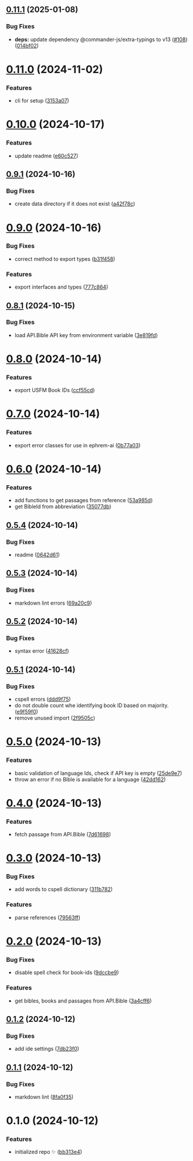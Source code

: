 ## [0.11.1](https://github.com/stevin-wilson/ephrem/compare/0.11.0...0.11.1) (2025-01-08)

### Bug Fixes

- **deps:** update dependency @commander-js/extra-typings to v13 ([#108](https://github.com/stevin-wilson/ephrem/issues/108)) ([014bf02](https://github.com/stevin-wilson/ephrem/commit/014bf02c8f25fe7a4e87f8edbbc92cf7c972373e))

# [0.11.0](https://github.com/stevin-wilson/ephrem/compare/0.10.0...0.11.0) (2024-11-02)

### Features

- cli for setup ([3153a07](https://github.com/stevin-wilson/ephrem/commit/3153a071e3dcb8467b9827bdb1cf7a4a715e24bb))

# [0.10.0](https://github.com/stevin-wilson/ephrem/compare/0.9.1...0.10.0) (2024-10-17)

### Features

- update readme ([e60c527](https://github.com/stevin-wilson/ephrem/commit/e60c527dd3c2baf629e5841654822b52fd270cb0))

## [0.9.1](https://github.com/stevin-wilson/ephrem/compare/0.9.0...0.9.1) (2024-10-16)

### Bug Fixes

- create data directory if it does not exist ([a42f78c](https://github.com/stevin-wilson/ephrem/commit/a42f78cad0a11aed4ea92634f35a2353c7fabcaa))

# [0.9.0](https://github.com/stevin-wilson/ephrem/compare/0.8.1...0.9.0) (2024-10-16)

### Bug Fixes

- correct method to export types ([b31f458](https://github.com/stevin-wilson/ephrem/commit/b31f458008d9168342bf7284c6469c5d14742c27))

### Features

- export interfaces and types ([777c864](https://github.com/stevin-wilson/ephrem/commit/777c864d63ed913ac335bc73e6cba1218927eb7d))

## [0.8.1](https://github.com/stevin-wilson/ephrem/compare/0.8.0...0.8.1) (2024-10-15)

### Bug Fixes

- load API.Bible API key from environment variable ([3e819fd](https://github.com/stevin-wilson/ephrem/commit/3e819fd538f8ab3cc4cd71d1edb9f5b8df3db27b))

# [0.8.0](https://github.com/stevin-wilson/ephrem/compare/0.7.0...0.8.0) (2024-10-14)

### Features

- export USFM Book IDs ([ccf55cd](https://github.com/stevin-wilson/ephrem/commit/ccf55cd03e773b41efde6aea8e3e39e0326bff3e))

# [0.7.0](https://github.com/stevin-wilson/ephrem/compare/0.6.0...0.7.0) (2024-10-14)

### Features

- export error classes for use in ephrem-ai ([0b77a03](https://github.com/stevin-wilson/ephrem/commit/0b77a0322c345eb3346790a6f4d6ee619b69cc71))

# [0.6.0](https://github.com/stevin-wilson/ephrem/compare/0.5.4...0.6.0) (2024-10-14)

### Features

- add functions to get passages from reference ([53a985d](https://github.com/stevin-wilson/ephrem/commit/53a985d50d6f16f0dac273072a59e0ea12cf3293))
- get BibleId from abbreviation ([35077db](https://github.com/stevin-wilson/ephrem/commit/35077db012d53657e18f2d0e5705fdc4fadd597e))

## [0.5.4](https://github.com/stevin-wilson/ephrem/compare/0.5.3...0.5.4) (2024-10-14)

### Bug Fixes

- readme ([0642d61](https://github.com/stevin-wilson/ephrem/commit/0642d61baa7b3390e255e5cd59f69297c51c4984))

## [0.5.3](https://github.com/stevin-wilson/ephrem/compare/0.5.2...0.5.3) (2024-10-14)

### Bug Fixes

- markdown lint errors ([69a20c9](https://github.com/stevin-wilson/ephrem/commit/69a20c97f3b2f42a4c7755560e561190dc9d9985))

## [0.5.2](https://github.com/stevin-wilson/ephrem/compare/0.5.1...0.5.2) (2024-10-14)

### Bug Fixes

- syntax error ([41628cf](https://github.com/stevin-wilson/ephrem/commit/41628cfb0d91f81237ada8769ffb4c0a50fe239c))

## [0.5.1](https://github.com/stevin-wilson/ephrem/compare/0.5.0...0.5.1) (2024-10-14)

### Bug Fixes

- cspell errors ([ddd9f75](https://github.com/stevin-wilson/ephrem/commit/ddd9f75df66f4c6cf172efa6a3c5bee27cd38e7e))
- do not double count whe identifying book ID based on majority. ([e9f59f0](https://github.com/stevin-wilson/ephrem/commit/e9f59f0996510811814434d2d33ed2474b6a9661))
- remove unused import ([2f9505c](https://github.com/stevin-wilson/ephrem/commit/2f9505c2872eb505219c4d53f48679b4b1095392))

# [0.5.0](https://github.com/stevin-wilson/ephrem/compare/0.4.0...0.5.0) (2024-10-13)

### Features

- basic validation of language Ids, check if API key is empty ([25de9e7](https://github.com/stevin-wilson/ephrem/commit/25de9e706d4f54f76e8e231642ea94978828ce1e))
- throw an error if no Bible is available for a language ([42dd162](https://github.com/stevin-wilson/ephrem/commit/42dd16239fb7411d6a219ae468427d41cdef1b13))

# [0.4.0](https://github.com/stevin-wilson/ephrem/compare/0.3.0...0.4.0) (2024-10-13)

### Features

- fetch passage from API.Bible ([7d61698](https://github.com/stevin-wilson/ephrem/commit/7d6169871e3a5d214f6fddcd84ac4a05d9687448))

# [0.3.0](https://github.com/stevin-wilson/ephrem/compare/0.2.0...0.3.0) (2024-10-13)

### Bug Fixes

- add words to cspell dictionary ([311b782](https://github.com/stevin-wilson/ephrem/commit/311b782e673506ef8bc9d0872b84efc4dfeef94a))

### Features

- parse references ([79563ff](https://github.com/stevin-wilson/ephrem/commit/79563ff8d7f270d2698e670cff83a234820a6b62))

# [0.2.0](https://github.com/stevin-wilson/ephrem/compare/0.1.2...0.2.0) (2024-10-13)

### Bug Fixes

- disable spell check for book-ids ([9dccbe9](https://github.com/stevin-wilson/ephrem/commit/9dccbe9a2412cffd7602a7f8cb95950c4ebbf97b))

### Features

- get bibles, books and passages from API.Bible ([3a4cff6](https://github.com/stevin-wilson/ephrem/commit/3a4cff6b4bedb78b87caea5003a16ef0237fdc14))

## [0.1.2](https://github.com/stevin-wilson/ephrem/compare/0.1.1...0.1.2) (2024-10-12)

### Bug Fixes

- add ide settings ([7db23f0](https://github.com/stevin-wilson/ephrem/commit/7db23f004f95d6704e4ba91f8e3fe26237d22f24))

## [0.1.1](https://github.com/stevin-wilson/ephrem/compare/0.1.0...0.1.1) (2024-10-12)

### Bug Fixes

- markdown lint ([8fa0f35](https://github.com/stevin-wilson/ephrem/commit/8fa0f35948163a7c58840184adcbca740e4cc1b5))

# 0.1.0 (2024-10-12)

### Features

- initialized repo ✨ ([bb313e4](https://github.com/stevin-wilson/ephrem/commit/bb313e4b1e02f25b6f467cdf60dfc9b17f9e8358))
